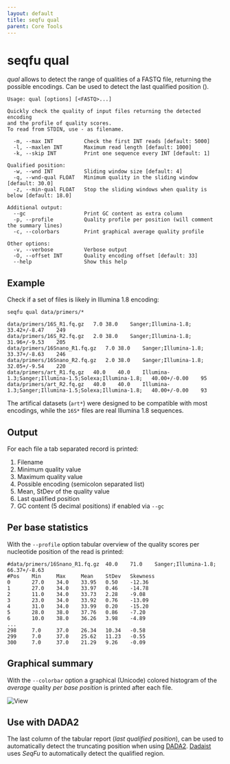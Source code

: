 ```yaml
---
layout: default
title: seqfu qual
parent: Core Tools
---
```



# seqfu qual

*qual* allows to detect the range of qualities of a FASTQ file, returning the possible encodings.
Can be used to detect the last qualified position ().


```text
Usage: qual [options] [<FASTQ>...] 

Quickly check the quality of input files returning the detected encoding 
and the profile of quality scores. 
To read from STDIN, use - as filename.

  -m, --max INT          Check the first INT reads [default: 5000]
  -l, --maxlen INT       Maximum read length [default: 1000]
  -k, --skip INT         Print one sequence every INT [default: 1]

Qualified position:
  -w, --wnd INT          Sliding window size [default: 4]
  -q, --wnd-qual FLOAT   Minimum quality in the sliding window [default: 30.0]
  -z, --min-qual FLOAT   Stop the sliding windows when quality is below [default: 18.0]   

Additional output:
  --gc                   Print GC content as extra column
  -p, --profile          Quality profile per position (will comment the summary lines)
  -c, --colorbars        Print graphical average quality profile

Other options:
  -v, --verbose          Verbose output
  -O, --offset INT       Quality encoding offset [default: 33]
  --help                 Show this help
```

## Example

Check if a set of files is likely in Illumina 1.8 encoding:

```
seqfu qual data/primers/*

data/primers/16S_R1.fq.gz	7.0	38.0	Sanger;Illumina-1.8;	33.42+/-8.47	249
data/primers/16S_R2.fq.gz	2.0	38.0	Sanger;Illumina-1.8;	31.96+/-9.53	205
data/primers/16Snano_R1.fq.gz	7.0	38.0	Sanger;Illumina-1.8;	33.37+/-8.63	246
data/primers/16Snano_R2.fq.gz	2.0	38.0	Sanger;Illumina-1.8;	32.05+/-9.54	220
data/primers/art_R1.fq.gz	40.0	40.0	Illumina-1.3;Sanger;Illumina-1.5;Solexa;Illumina-1.8;	40.00+/-0.00	95
data/primers/art_R2.fq.gz	40.0	40.0	Illumina-1.3;Sanger;Illumina-1.5;Solexa;Illumina-1.8;	40.00+/-0.00	93
```

The artifical datasets (`art*`) were designed to be compatible with most encodings,
while the `16S*` files are real Illumina 1.8 sequences.

## Output

For each file a tab separated record is printed:
1. Filename
2. Minimum quality value 
3. Maximum quality value 
4. Possible encoding (semicolon separated list)
5. Mean, StDev of the quality value  
6. Last qualified position
7. GC content (5 decimal positions) if enabled via `--gc`

## Per base statistics

With the `--profile` option tabular overview of the quality scores per
nucleotide position of the read is printed:

```text
#data/primers/16Snano_R1.fq.gz  40.0    71.0    Sanger;Illumina-1.8;    66.37+/-8.63
#Pos    Min     Max     Mean    StDev   Skewness
0       27.0    34.0    33.95   0.50    -12.36
1       27.0    34.0    33.97   0.46    -14.78
2       11.0    34.0    33.73   2.28    -9.08
3       23.0    34.0    33.92   0.76    -13.09
4       31.0    34.0    33.99   0.20    -15.20
5       28.0    38.0    37.76   0.86    -7.20
6       10.0    38.0    36.26   3.98    -4.89
...
298     7.0     37.0    26.34   10.34   -0.58
299     7.0     37.0    25.62   11.23   -0.55
300     7.0     37.0    21.29   9.26    -0.09
```

## Graphical summary

With the `--colorbar` option a graphical (Unicode) colored histogram of the _average_
quality _per base position_ is printed after each file.

![View]({{site.baseurl}}/img/qual.png)


## Use with DADA2

The last column of the tabular report (_last qualified position_), can be used to
automatically detect the truncating position when using [DADA2](https://benjjneb.github.io/dada2/tutorial_1_8.html).
[Dadaist](https://quadram-institute-bioscience.github.io/dadaist2/)
uses *SeqFu* to automatically detect the qualified region.